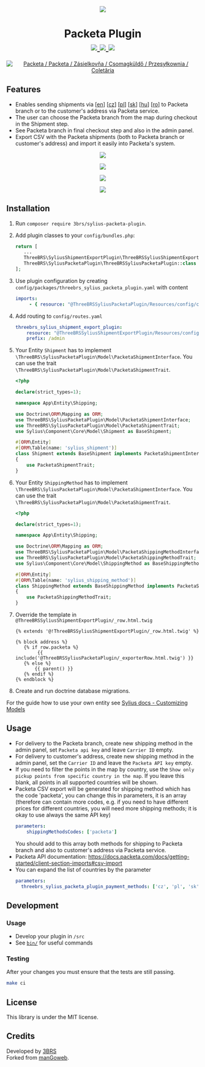 <p align="center">
    <a href="https://www.3brs.com" target="_blank">
        <img src="https://3brs1.fra1.cdn.digitaloceanspaces.com/3brs/logo/3BRS-logo-sylius-200.png"/>
    </a>
</p>
<h1 align="center">
    Packeta Plugin
    <br />
    <a href="https://packagist.org/packages/3brs/sylius-packeta-plugin" title="License" target="_blank">
        <img src="https://img.shields.io/packagist/l/3brs/sylius-packeta-plugin.svg" />
    </a>
    <a href="https://packagist.org/packages/3brs/sylius-packeta-plugin" title="Version" target="_blank">
        <img src="https://img.shields.io/packagist/v/3brs/sylius-packeta-plugin.svg" />
    </a>
    <a href="https://circleci.com/gh/3BRS/sylius-packeta-plugin" title="Build status" target="_blank">
        <img src="https://circleci.com/gh/3BRS/sylius-packeta-plugin.svg?style=shield" />
    </a>
</h1>

<p align="center">
	<a href="https://www.packeta.com/"><img src="https://raw.githubusercontent.com/3BRS/sylius-packeta-plugin/master/doc/logo.png" alt="Packeta / Packeta / Zásielkovňa / Csomagküldő / Przesyłkownia / Coletăria"/></a>
</p>

## Features

 - Enables sending shipments via [<a href="https://www.packeta.com">en</a>]  [<a href="https://www.zasilkovna.cz">cz</a>] [<a href="https://www.przesylkownia.pl">pl</a>] [<a href="https://www.zasielkovna.sk">sk</a>] [<a href="https://www.csomagkuldo.hu">hu</a>] [<a href="https://www.coletaria.ro">ro</a>] to Packeta branch or to the customer's address via Packeta service.
 - The user can choose the Packeta branch from the map during checkout in the Shipment step.
 - See Packeta branch in final checkout step and also in the admin panel.
 - Export CSV with the Packeta shipments (both to Packeta branch or customer's address) and import it easily into Packeta's system.

<p align="center">
	<img src="https://raw.githubusercontent.com/3BRS/sylius-packeta-plugin/master/doc/admin_order_detail.png"/>
</p>
<p align="center">
	<img src="https://raw.githubusercontent.com/3BRS/sylius-packeta-plugin/master/doc/admin_shipping_method_edit.png"/>
</p>
<p align="center">
	<img src="https://raw.githubusercontent.com/3BRS/sylius-packeta-plugin/master/doc/shop_shipment_step.png"/>
</p>
<p align="center">
	<img src="https://raw.githubusercontent.com/3BRS/sylius-packeta-plugin/master/doc/shop_checkout_complete.png"/>
</p>

## Installation

1. Run `composer require 3brs/sylius-packeta-plugin`.
1. Add plugin classes to your `config/bundles.php`:
 
   ```php
   return [
      ...
      ThreeBRS\SyliusShipmentExportPlugin\ThreeBRSSyliusShipmentExportPlugin::class => ['all' => true],
      ThreeBRS\SyliusPacketaPlugin\ThreeBRSSyliusPacketaPlugin::class => ['all' => true],
   ];
   ```
  
1. Use plugin configuration by creating `config/packages/threebrs_sylius_packeta_plugin.yaml` with content

    ```yaml
    imports:
         - { resource: "@ThreeBRSSyliusPacketaPlugin/Resources/config/config.{yml,yaml}" }
    ```
   
1. Add routing to `config/routes.yaml`

    ```yaml
    threebrs_sylius_shipment_export_plugin:
        resource: "@ThreeBRSSyliusShipmentExportPlugin/Resources/config/admin_routing.{yml,yaml}"
        prefix: /admin
    ```
   
1. Your Entity `Shipment` has to implement `\ThreeBRS\SyliusPacketaPlugin\Model\PacketaShipmentInterface`. 
   You can use the trait `\ThreeBRS\SyliusPacketaPlugin\Model\PacketaShipmentTrait`.
 
   ```php
   <?php 
   
   declare(strict_types=1);
   
   namespace App\Entity\Shipping;
   
   use Doctrine\ORM\Mapping as ORM;
   use ThreeBRS\SyliusPacketaPlugin\Model\PacketaShipmentInterface;
   use ThreeBRS\SyliusPacketaPlugin\Model\PacketaShipmentTrait;
   use Sylius\Component\Core\Model\Shipment as BaseShipment;
   
   #[ORM\Entity]
   #[ORM\Table(name: 'sylius_shipment')]
   class Shipment extends BaseShipment implements PacketaShipmentInterface
   {
       use PacketaShipmentTrait;
   }
   ```
   
1. Your Entity `ShippingMethod` has to implement `\ThreeBRS\SyliusPacketaPlugin\Model\PacketaShipmentInterface`. 
   You can use the trait `\ThreeBRS\SyliusPacketaPlugin\Model\PacketaShipmentTrait`.
 
   ```php
   <?php 
   
   declare(strict_types=1);
   
   namespace App\Entity\Shipping;
   
   use Doctrine\ORM\Mapping as ORM;
   use ThreeBRS\SyliusPacketaPlugin\Model\PacketaShippingMethodInterface;
   use ThreeBRS\SyliusPacketaPlugin\Model\PacketaShippingMethodTrait;
   use Sylius\Component\Core\Model\ShippingMethod as BaseShippingMethod;
   
   #[ORM\Entity]
   #[ORM\Table(name: 'sylius_shipping_method')]
   class ShippingMethod extends BaseShippingMethod implements PacketaShippingMethodInterface
   {
       use PacketaShippingMethodTrait;
   }
   ```

1. Override the template in `@ThreeBRSSyliusShipmentExportPlugin/_row.html.twig`
    ```twig
   {% extends '@!ThreeBRSSyliusShipmentExportPlugin/_row.html.twig' %}
   
   {% block address %}
       {% if row.packeta %}
            {{ include('@ThreeBRSSyliusPacketaPlugin/_exporterRow.html.twig') }}
       {% else %}
           {{ parent() }}
       {% endif %}
   {% endblock %}
    ```

1. Create and run doctrine database migrations.

For the guide how to use your own entity see [Sylius docs - Customizing Models](https://docs.sylius.com/en/1.6/customization/model.html)

## Usage

* For delivery to the Packeta branch, create new shipping method in the admin panel, set `Packeta api key` and leave `Carrier ID` empty.
* For delivery to customer's address, create new shipping method in the admin panel, set the `Carrier ID` and leave the `Packeta API key` empty.
* If you need to filter the points in the map by country, use the `Show only pickup points from specific country in the map`. If you leave this blank, all points in all supported countries will be shown.
* Packeta CSV export will be generated for shipping method which has the code 'packeta', you can change this in parameters, it is an array (therefore can contain more codes, e.g. if you need to have different prices for different countries, you will need more shipping methods; it is okay to use always the same API key) 
  ```yaml
  parameters:
      shippingMethodsCodes: ['packeta']
  ```
  You should add to this array both methods for shipping to Packeta branch and also to customer's address via Packeta service.
* Packeta API documentation: https://docs.packeta.com/docs/getting-started/client-section-imports#csv-import
* You can expand the list of countries by the parameter
  ```yaml
  parameters:
    threebrs_sylius_packeta_plugin_payment_methods: ['cz', 'pl', 'sk', 'hu', 'ro']
  ```

## Development

### Usage

- Develop your plugin in `/src`
- See [`bin/`](./bin) for useful commands

### Testing


After your changes you must ensure that the tests are still passing.

```bash
make ci
```

License
-------
This library is under the MIT license.

Credits
-------
Developed by [3BRS](https://3brs.com)<br>
Forked from [manGoweb](https://github.com/mangoweb-sylius/SyliusPacketaPlugin).
